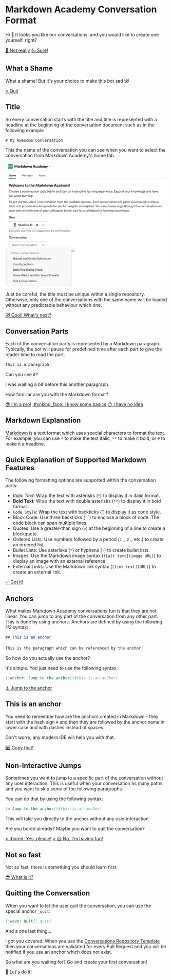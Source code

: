 # Markdown Academy Conversation Format

Hi :wave: It looks you like our conversations, and you would like to create one yourself, right?

[:no_good: Not really](#what-a-shame) [:+1: Sure!](#title)


## What a Shame
What a shame! But it's your choice to make this bot sad :crying_cat_face:

[> Quit](_quit)

## Title
So every conversation starts with the title and title is represented with a headline at the beginning of the conversation document such as in the following example

```
# My Awesome Conversation
```

This the name of the conversation you can see when you want to select the conversation from Markdown Academy's home tab.

![Conversation Selection](https://raw.githubusercontent.com/markdown-academy/conversations-template/main/images/select-conversation.png)

Just be careful, the title must be unique within a single repository. Otherwise, only one of the conversations with the same name will be loaded without any predictable behaviour which one.

[:heart_eyes_cat: Cool! What's next?](#conversation-parts)

## Conversation Parts

Each of the conversation parts is represented by a Markdown paragraph. Typically, the bot will pause for predefined time after each part to give the reader time to read the part.

```markdown
This is a paragraph.
```

Can you see it?

I was waiting a bit before this another paragraph.

How familiar are you with the Markdown format?

[:sunglasses: I'm a pro!](#quick-explanation-of-supported-markdown-features) [:thinking_face: I know some basics](#quick-explanation-of-supported-markdown-features) [:no_mouth: I have no idea](#markdown-explanation)

## Markdown Explanation

[Markdown](https://www.markdownguide.org) is a text format which uses special characters to format the text. For example, you can use `*` to make the text italic, `**` to make it bold, or `#` to make it a headline.

## Quick Explanation of Supported Markdown Features

The following formatting options are supported within the conversation parts:

- *Italic Text*: Wrap the text with asterisks (`*`) to display it in italic format.
- **Bold Text**: Wrap the text with double asterisks (`**`) to display it in bold format.
- `Code Style`: Wrap the text with backticks (&#x0060;) to display it as code style.
- Block Code: Use three backticks (&#x0060;&#x0060;&#x0060;) to enclose a block of code. The code block can span multiple lines.
- Quotes: Use a greater-than sign (`>`) at the beginning of a line to create a blockquote.
- Ordered Lists: Use numbers followed by a period (`1.`, `2.`, etc.) to create an ordered list.
- Bullet Lists: Use asterisks (`*`) or hyphens (`-`) to create bullet lists.
- Images: Use the Markdown image syntax (`![alt text](image URL)`) to display an image with an external reference.
- External Links: Use the Markdown link syntax (`[link text](URL)`) to create an external link.

[:white_check_mark: Got it!](#anchors)

## Anchors

What makes Markdown Academy conversations fun is that they are not linear. You can jump to any part of the conversation from any other part. This is done by using anchors. Anchors are defined by using the following _H2_ syntax:

```markdown
## This is an anchor

This is the paragraph which can be referenced by the anchor.
```

So how do you actually use the anchor?

It's simple. You just need to use the following syntax:

```markdown
[:anchor: Jump to the anchor](#this-is-an-anchor)
```

[:anchor: Jump to the anchor](#this-is-an-anchor)

## This is an anchor

You need to remember how are the anchors created in Markdown - they start with the hash sign `#` and then they are followed by the anchor name in lower case and with dashes instead of spaces.

Don't worry, any modern IDE will help you with that.

[:hash: Copy that!](#non-interactive-jumps)

## Non-Interactive Jumps

Sometimes you want to jump to a specific part of the conversation without any user interaction. This is useful when your conversation hs many paths, and you want to skip some of the following paragraphs.

You can do that by using the following syntax:

```markdown
[> Jump to the anchor](#this-is-an-anchor)
```

This will take you directly to the anchor without any user interaction.

Are you bored already? Maybe you want to quit the conversation?

[> :bored: Yes, please!](#not-so-fast) [> :smiley: No, I'm having fun!](#quitting-the-conversation)

## Not so fast

Not so fast, there is something you should learn first.

[:sunglasses: What is it?](#quitting-the-conversation)

## Quitting the Conversation

When you want to let the user quit the conversation, you can use the special anchor `_quit`:

```markdown
[:wave: Quit](_quit)
```

And a one last thing...

I got you covered. When you use the [Conversations Repository Template](https://github.com/markdown-academy/conversations-template) then your conversations are validated for every Pull Request and you will be notified if you use an anchor which does not exist.

So what are you waiting for? Go and create your first conversation!

[:rocket: Let's do it!](_quit)